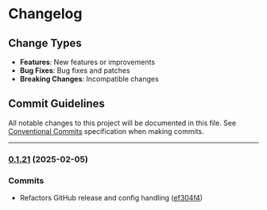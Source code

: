 # Changelog

## Change Types

- **Features**: New features or improvements
- **Bug Fixes**: Bug fixes and patches
- **Breaking Changes**: Incompatible changes

## Commit Guidelines

All notable changes to this project will be documented in this file. See [Conventional Commits](https://www.conventionalcommits.org/) specification when making commits.

---
### [0.1.21](https://github.com/sichang824/RustyTag/compare/0.1.20...0.1.21) (2025-02-05)

### Commits

* Refactors GitHub release and config handling ([ef304f4](https://github.com/sichang824/RustyTag/commit/ef304f408197e7aa720960d88f17ea44645abd06))


